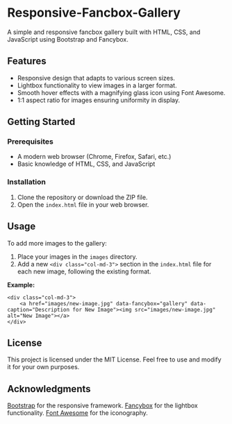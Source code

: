# Responsive-Fancbox-Gallery
A simple and responsive fancbox gallery built with HTML, CSS, and JavaScript using Bootstrap and Fancybox.

## Features

- Responsive design that adapts to various screen sizes.
- Lightbox functionality to view images in a larger format.
- Smooth hover effects with a magnifying glass icon using Font Awesome.
- 1:1 aspect ratio for images ensuring uniformity in display.

## Getting Started

### Prerequisites

- A modern web browser (Chrome, Firefox, Safari, etc.)
- Basic knowledge of HTML, CSS, and JavaScript

### Installation

1. Clone the repository or download the ZIP file.
2. Open the `index.html` file in your web browser.

## Usage

To add more images to the gallery:

1. Place your images in the `images` directory.
2. Add a new `<div class="col-md-3">` section in the `index.html` file for each new image, following the existing format.

**Example:**

```
<div class="col-md-3">
    <a href="images/new-image.jpg" data-fancybox="gallery" data-caption="Description for New Image"><img src="images/new-image.jpg" alt="New Image"></a>
</div>
```
## License
This project is licensed under the MIT License. Feel free to use and modify it for your own purposes.

## Acknowledgments

[Bootstrap](https://getbootstrap.com/) for the responsive framework. 
[Fancybox]([https://fontawesome.com/](http://fancyapps.com/fancybox/)) for the lightbox functionality.
[Font Awesome](https://fontawesome.com/) for the iconography.
